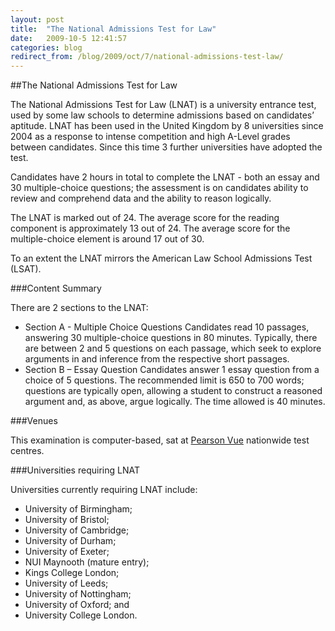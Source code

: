 ```yaml
---
layout: post
title:  "The National Admissions Test for Law"
date:   2009-10-5 12:41:57
categories: blog
redirect_from: /blog/2009/oct/7/national-admissions-test-law/
---
```


##The National Admissions Test for Law

The National Admissions Test for Law (LNAT) is a university entrance test, used by some law schools to determine admissions based on candidates’ aptitude. LNAT has been used in the United Kingdom by 8 universities since 2004 as a response to intense competition and high A-Level grades between candidates. Since this time 3 further universities have adopted the test.

Candidates have 2 hours in total to complete the LNAT - both an essay and 30 multiple-choice questions; the assessment is on candidates ability to review and comprehend data and the ability to reason logically.

The LNAT is marked out of 24. The average score for the reading component is approximately 13 out of 24. The average score for the multiple-choice element is around 17 out of 30.

To an extent the LNAT mirrors the American Law School Admissions Test (LSAT).

###Content Summary

There are 2 sections to the LNAT:

* Section A - Multiple Choice Questions
  Candidates read 10 passages, answering 30 multiple-choice questions in 80 minutes. Typically, there are between 2 and 5 questions on each passage, which seek to explore arguments in and inference from the respective short passages.
* Section B – Essay Question
  Candidates answer 1 essay question from a choice of 5 questions. The recommended limit is 650 to 700 words; questions are typically open, allowing a student to construct a reasoned argument and, as above, argue logically. The time allowed is 40 minutes.

###Venues

This examination is computer-based, sat at <a href="http://www.pearsonvue.co.uk/" title="Pearson Vue Website">Pearson Vue</a> nationwide test centres.

###Universities requiring LNAT

Universities currently requiring LNAT include:

* University of Birmingham;
* University of Bristol;
* University of Cambridge;
* University of Durham;
* University of Exeter;
* NUI Maynooth (mature entry);
* Kings College London;
* University of Leeds;
* University of Nottingham;
* University of Oxford; and
* University College London.
